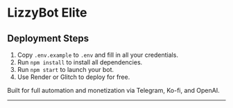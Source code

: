 # LizzyBot Elite

## Deployment Steps

1. Copy `.env.example` to `.env` and fill in all your credentials.
2. Run `npm install` to install all dependencies.
3. Run `npm start` to launch your bot.
4. Use Render or Glitch to deploy for free.

Built for full automation and monetization via Telegram, Ko-fi, and OpenAI.

---